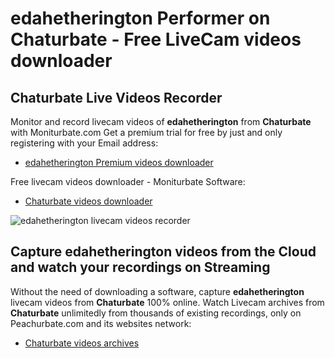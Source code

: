 # edahetherington Performer on Chaturbate - Free LiveCam videos downloader

## Chaturbate Live Videos Recorder

Monitor and record livecam videos of **edahetherington** from **Chaturbate** with Moniturbate.com
Get a premium trial for free by just and only registering with your Email address:
* [edahetherington Premium videos downloader](https://moniturbate.com/request-demo-licence-key.html)

Free livecam videos downloader - Moniturbate Software:
* [Chaturbate videos downloader](https://moniturbate.com/moniturbate-download-software.html)

![edahetherington livecam videos recorder](https://peachurnet.com/templates/moniturbate-software.png)


## Capture edahetherington videos from the Cloud and watch your recordings on Streaming

Without the need of downloading a software, capture **edahetherington** livecam videos from **Chaturbate** 100% online.
Watch Livecam archives from **Chaturbate** unlimitedly from thousands of existing recordings, only on Peachurbate.com and its websites network:
* [Chaturbate videos archives](https://peachurnet.com/)